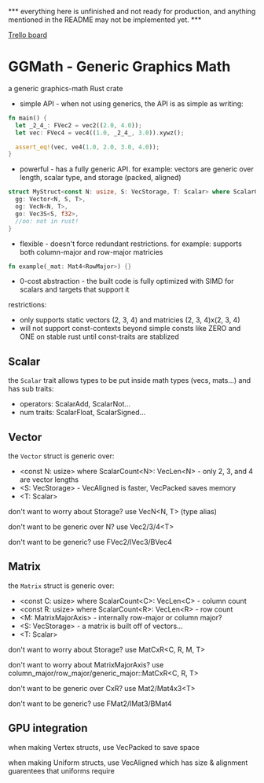 *** everything here is unfinished and not ready for production, and anything mentioned in the README may not be implemented yet. ***

[Trello board](https://trello.com/b/6NH6VXTh/ggmath)

# GGMath - Generic Graphics Math
a generic graphics-math Rust crate

* simple API - when not using generics, the API is as simple as writing:
``` rust
fn main() {
  let _2_4_: FVec2 = vec2((2.0, 4.0));
  let vec: FVec4 = vec4((1.0, _2_4_, 3.0)).xywz();

  assert_eq!(vec, ve4(1.0, 2.0, 3.0, 4.0));
}
```

* powerful - has a fully generic API. for example: vectors are generic over length, scalar type, and storage (packed, aligned)
``` rust
struct MyStruct<const N: usize, S: VecStorage, T: Scalar> where ScalarCount<N>: VecLen<N> {
  gg: Vector<N, S, T>,
  og: VecN<N, T>,
  go: Vec3S<S, f32>,
  //oo: not in rust!
}
```

* flexible - doesn't force redundant restrictions. for example: supports both column-major and row-major matricies
``` rust
fn example(_mat: Mat4<RowMajor>) {}
```

* 0-cost abstraction - the built code is fully optimized with SIMD for scalars and targets that support it

restrictions:
* only supports static vectors (2, 3, 4) and matricies (2, 3, 4)x(2, 3, 4)
* will not support const-contexts beyond simple consts like ZERO and ONE on stable rust until const-traits are stablized

## Scalar

the ```Scalar``` trait allows types to be put inside math types (vecs, mats...) and has sub traits:

* operators: ScalarAdd, ScalarNot...
* num traits: ScalarFloat, ScalarSigned...

## Vector

the ```Vector``` struct is generic over:
* &lt;const N: usize&gt; where ScalarCount&lt;N&gt;: VecLen&lt;N&gt; - only 2, 3, and 4 are vector lengths
* &lt;S: VecStorage&gt; - VecAligned is faster, VecPacked saves memory
* &lt;T: Scalar&gt;

don't want to worry about Storage? use VecN&lt;N, T&gt; (type alias)

don't want to be generic over N? use Vec2/3/4&lt;T&gt;

don't want to be generic? use FVec2/IVec3/BVec4

## Matrix

the ```Matrix``` struct is generic over:
* &lt;const C: usize&gt; where ScalarCount&lt;C&gt;: VecLen&lt;C&gt; - column count
* &lt;const R: usize&gt; where ScalarCount&lt;R&gt;: VecLen&lt;R&gt; - row count
* &lt;M: MatrixMajorAxis&gt; - internally row-major or column major?
* &lt;S: VecStorage&gt; - a matrix is built off of vectors...
* &lt;T: Scalar&gt;

don't want to worry about Storage? use MatCxR&lt;C, R, M, T&gt;

don't want to worry about MatrixMajorAxis? use column_major/row_major/generic_major::MatCxR&lt;C, R, T&gt;

don't want to be generic over CxR? use Mat2/Mat4x3&lt;T&gt;

don't want to be generic? use FMat2/IMat3/BMat4

## GPU integration

when making Vertex structs, use VecPacked to save space

when making Uniform structs, use VecAligned which has size & alignment guarentees that uniforms require
